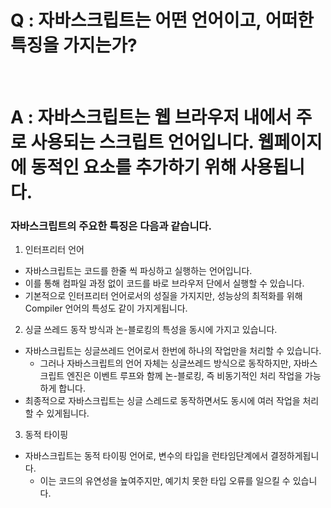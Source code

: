 # Q : 자바스크립트는 어떤 언어이고, 어떠한 특징을 가지는가?

<br />

# A : 자바스크립트는 웹 브라우저 내에서 주로 사용되는 스크립트 언어입니다. 웹페이지에 동적인 요소를 추가하기 위해 사용됩니다.

### 자바스크립트의 주요한 특징은 다음과 같습니다.

1. 인터프리터 언어

- 자바스크립트는 코드를 한줄 씩 파싱하고 실행하는 언어입니다.
- 이를 통해 컴파일 과정 없이 코드를 바로 브라우저 단에서 실행할 수 있습니다.
- 기본적으로 인터프리터 언어로서의 성질을 가지지만, 성능상의 최적화를 위해 Compiler 언어의 특성도 같이 가지게됩니다.

2. 싱글 쓰레드 동작 방식과 논-블로킹의 특성을 동시에 가지고 있습니다.

- 자바스크립트는 싱글쓰레드 언어로서 한번에 하나의 작업만을 처리할 수 있습니다.
  - 그러나 자바스크립트의 언어 자체는 싱글쓰레드 방식으로 동작하지만, 자바스크립트 엔진은 이벤트 루프와 함께 논-블로킹, 즉 비동기적인 처리 작업을 가능하게 합니다.
- 최종적으로 자바스크립트는 싱글 스레드로 동작하면서도 동시에 여러 작업을 처리할 수 있게됩니다.

3. 동적 타이핑

- 자바스크립트는 동적 타이핑 언어로, 변수의 타입을 런타임단계에서 결정하게됩니다.
  - 이는 코드의 유연성을 높여주지만, 예기치 못한 타입 오류를 일으킬 수 있습니다.
